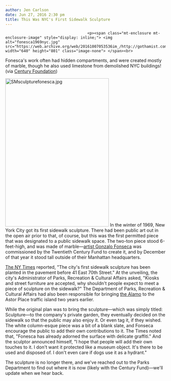 ```yaml
---
author: Jen Carlson
date: Jun 27, 2016 2:30 pm
title: This Was NYC's First Sidewalk Sculpture
---
```


	
										<p><span class="mt-enclosure mt-enclosure-image" style="display: inline;"> <img alt="fonesca1969nyc.jpg" src="https://web.archive.org/web/20161007053536im_/http://gothamist.com/attachments/arts_jen/fonesca1969nyc.jpg" width="640" height="801" class="image-none"> </span><br>
<span class="photo_caption">Fonesca&apos;s work often had hidden compartments, and were created mostly of marble, though he also used limestone from demolished NYC buildings! (via <a href="https://web.archive.org/web/20161007053536/http://archivesofthecentury.org/myportfolio/fonseca-sculpture-2/">Century Foundation</a>)</span></p>

<p><span class="mt-enclosure mt-enclosure-image" style="display: inline;"> <img alt="SMsculpturefonesca.jpg" src="https://web.archive.org/web/20161007053536im_/http://gothamist.com/attachments/arts_jen/SMsculpturefonesca.jpg" width="325" height="467" class="image-right"> </span>In the winter of 1969, New York City got its first sidewalk sculpture. There had been public art out in the open air prior to that, of course, but this was the first permitted piece that was designated to a public sidewalk space. The two-ton piece stood 6-feet-high, and was made of marble&#x2014;<a href="https://web.archive.org/web/20161007053536/http://www.nytimes.com/1997/06/18/arts/gonzalo-fonseca-74-carved-enigmas-in-stone.html">artist Gonzalo Fonseca</a> was commissioned by the Twentieth Century Fund to create it, and by December of that year it stood tall outside of their Manhattan headquarters.</p>

<p><a href="https://web.archive.org/web/20161007053536/http://query.nytimes.com/mem/archive/pdf?res=9B0CE2D61031EE3BBC4053DFB4678382679EDE">The NY Times</a> reported, &quot;The city&apos;s first sidewalk sculpture has been planted in the pavement before 41 East 70th Street.&quot; At the unveiling, the city&apos;s Administrator of Parks, Recreation &amp; Cultural Affairs asked, &quot;Kiosks and street furniture are accepted, why shouldn&apos;t people expect to meet a piece of sculpture on the sidewalk?&quot; The Department of Parks, Recreation &amp; Cultural Affairs had also been responsible for bringing <a href="https://web.archive.org/web/20161007053536/http://gothamist.com/2016/06/20/alamo_returns_2016.php">the Alamo</a> to the Astor Place traffic island two years earlier.</p>

<p>While the original plan was to bring the sculpture&#x2014;which was simply titled: Sculpture&#x2014;to the company&apos;s private garden, they eventually decided on the sidewalk so that the public may also enjoy it. Or even tag it, if they wished. The white column-esque piece was a bit of a blank slate, and Fonseca encourage the public to add their own contributions to it. The Times noted that, &quot;Fonesca has already adorned the surface with delicate graffiti.&quot; And the sculptor announced himself, &quot;I hope that people will add their own touches to it. I don&apos;t want it protected like a museum object. It&apos;s there to be used and disposed of. I don&apos;t even care if dogs use it as a hydrant.&quot;</p>

<p>The sculpture is no longer there, and we&apos;ve reached out to the Parks Department to find out where it is now (likely with the Century Fund)&#x2014;we&apos;ll update when we hear back.</p>					
										
									
				